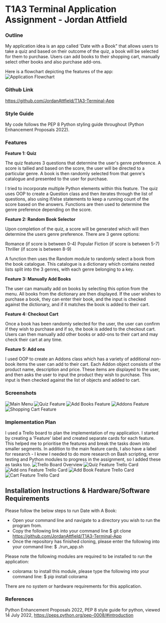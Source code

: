 # T1A3 Terminal Application Assignment - Jordan Attfield

### Outline
My application idea is an app called 'Date with a Book" that allows users to take a quiz and based on their outcome of the quiz, a book will be selected for them to purchase. Users can add books to their shopping cart, manually select other books and also purchase add-ons.

Here is a flowchart depicting the features of the app:
![Application Flowchart](./Screenshots/App%20Flowchart.drawio.png)
### Github Link
https://github.com/JordanAttfield/T1A3-Terminal-App

### Style Guide
My code follows the PEP 8 Python styling guide throughout (Python Enhancement Proposals 2022).

### Features
**Feature 1: Quiz**

The quiz features 3 questions that determine the user's genre preference. A score is tallied and based on the score, the user will be directed to a particular genre. A book is then randomly selected from that genre's catalogue and presented to the user for purchase.

I tried to incorporate multiple Python elements within this feature. The quiz uses OOP to create a Question class and then iterates through the list of questions, also using if/else statements to keep a running count of the score based on the answers. Functions are then used to determine the genre preference depending on the score.

**Feature 2: Random Book Selector**

Upon completion of the quiz, a score will be generated which will then determine the users genre preference. There are 3 genre options:

Romance (if score is between 0-4)
Popular Fiction (if score is between 5-7)
Thriller (if score is between 8-9)

A function then uses the Random module to randomly select a book from the book catalogue. This catalogue is a dictionary which contains nested lists split into the 3 genres, with each genre belonging to a key.

**Feature 3: Manually Add Books**

The user can manually add on books by selecting this option from the menu. All books from the dictionary are then displayed. If the user wishes to purchase a book, they can enter their book, and the input is checked against the dictionary, and if it matches the book is added to their cart.

**Feature 4: Checkout Cart**

Once a book has been randomly selected for the user, the user can confirm if they wish to purchase and if so, the book is added to the checkout cart. Users can then manually add other books or add-ons to their cart and may check their cart at any time.

**Feature 5: Add ons**

I used OOP to create an Addons class which has a variety of additional non-book items the user can add to their cart. Each Addon object consists of the product name, description and price. These items are displayed to the user, and then asks the user to input the product they wish to purchase. This input is then checked against the list of objects and added to cart.

### Screenshots
![Main Menu](./screenshots/Front%20Page.png)
![Quiz Feature](./screenshots/Quiz.png)
![Add Books Feature](./screenshots/Add%20book%20manually.png)
![Addons Feature](./screenshots/Addons.png)
![Shopping Cart Feature](./screenshots/Shopping%20Cart.png)

### Implementation Plan

I used a Trello board to plan the implementation of my application. I started by creating a 'Feature' label and created separate cards for each feature. This helped me to prioritise the features and break the tasks down into smaller segments. In addition to the main feature cards, I also have a label for research - I knew I needed to do more research on Bash scripting, error testing and Python modules to progress in the assignment, so I added these as tasks too.
![Trello Board Overview](./Screenshots/Trello%20overview.png)
![Quiz Feature Trello Card](./Screenshots/Quiz%20Trello.png)
![Add ons Feature Trello Card](./Screenshots/Manual%20Add%20Trello.png)
![Add Book Feature Trello Card](./Screenshots/Addbook%20Trello.png)
![Cart Feature Trello Card](./Screenshots/Quiz%20Trello.png)

## Installation Instructions & Hardware/Software Requirements

Please follow the below steps to run Date with A Book:

- Open your command line and navigate to a directory you wish to run the program from.
- Copy the following link into your command line
    $ git clone https://github.com/JordanAttfield/T1A3-Terminal-App
- Once the repository has finished cloning, please enter the following into your command line:
    $ ./run_app.sh

Please note the following modules are required to be installed to run the application:
- colorama: to install this module, please type the following into your command line:
    $ pip install colorama

There are no system or hardware requirements for this application.

### References

Python Enhancement Proposals 2022, PEP 8 style guide for python, viewed 14 July 2022, https://peps.python.org/pep-0008/#introduction


